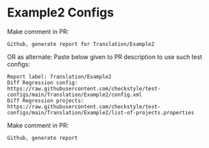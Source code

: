 # Example2 Configs
Make comment in PR:
```
Github, generate report for Translation/Example2
```
OR as alternate:
Paste below given to PR description to use such test configs:
```
Report label: Translation/Example2
Diff Regression config: https://raw.githubusercontent.com/checkstyle/test-configs/main/Translation/Example2/config.xml
Diff Regression projects: https://raw.githubusercontent.com/checkstyle/test-configs/main/Translation/Example2/list-of-projects.properties
```
Make comment in PR:
```
Github, generate report
```

